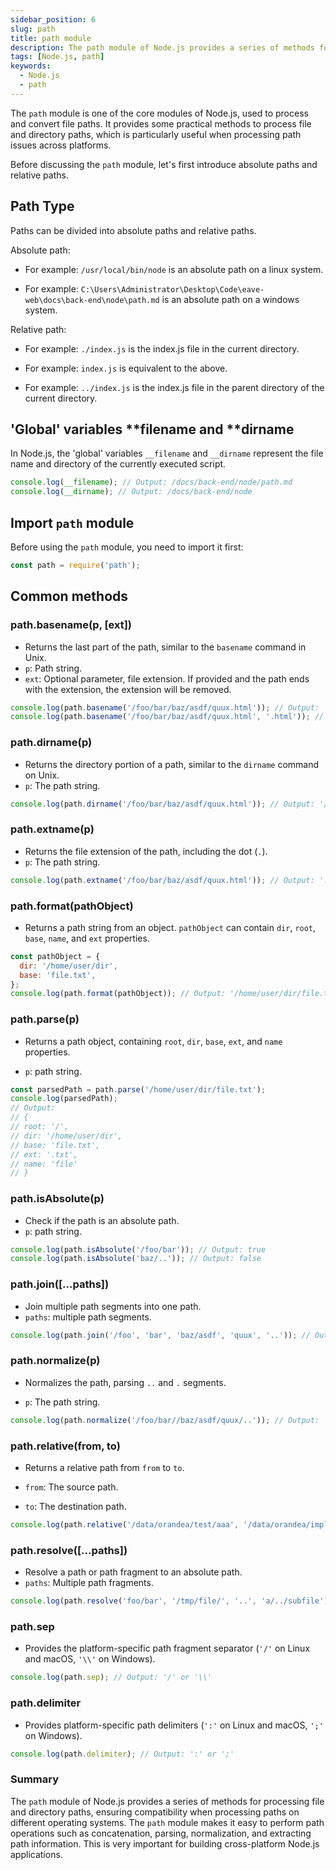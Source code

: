 ```yaml
---
sidebar_position: 6
slug: path
title: path module
description: The path module of Node.js provides a series of methods for processing file and directory paths, ensuring compatibility when processing paths on different operating systems.
tags: [Node.js, path]
keywords:
  - Node.js
  - path
---
```


The `path` module is one of the core modules of Node.js, used to process and convert file paths. It provides some practical methods to process file and directory paths, which is particularly useful when processing path issues across platforms.

Before discussing the `path` module, let's first introduce absolute paths and relative paths.

## Path Type

Paths can be divided into absolute paths and relative paths.

Absolute path:

- For example: `/usr/local/bin/node` is an absolute path on a linux system.

- For example: `C:\Users\Administrator\Desktop\Code\eave-web\docs\back-end\node\path.md` is an absolute path on a windows system.

Relative path:

- For example: `./index.js` is the index.js file in the current directory.

- For example: `index.js` is equivalent to the above.

- For example: `../index.js` is the index.js file in the parent directory of the current directory.

## 'Global' variables **filename and **dirname

In Node.js, the 'global' variables `__filename` and `__dirname` represent the file name and directory of the currently executed script.

```javascript
console.log(__filename); // Output: /docs/back-end/node/path.md
console.log(__dirname); // Output: /docs/back-end/node
```

## Import `path` module

Before using the `path` module, you need to import it first:

```javascript
const path = require('path');
```

## Common methods

### path.basename(p, [ext])

- Returns the last part of the path, similar to the `basename` command in Unix.
- `p`: Path string.
- `ext`: Optional parameter, file extension. If provided and the path ends with the extension, the extension will be removed.

```javascript
console.log(path.basename('/foo/bar/baz/asdf/quux.html')); // Output: 'quux.html'
console.log(path.basename('/foo/bar/baz/asdf/quux.html', '.html')); // Output: 'quux'
```

### path.dirname(p)

- Returns the directory portion of a path, similar to the `dirname` command on Unix.
- `p`: The path string.

```javascript
console.log(path.dirname('/foo/bar/baz/asdf/quux.html')); // Output: '/foo/bar/baz/asdf'
```

### path.extname(p)

- Returns the file extension of the path, including the dot (`.`).
- `p`: The path string.

```javascript
console.log(path.extname('/foo/bar/baz/asdf/quux.html')); // Output: '.html'
```

### path.format(pathObject)

- Returns a path string from an object. `pathObject` can contain `dir`, `root`, `base`, `name`, and `ext` properties.

```javascript
const pathObject = {
  dir: '/home/user/dir',
  base: 'file.txt',
};
console.log(path.format(pathObject)); // Output: '/home/user/dir/file.txt'
```

### path.parse(p)

- Returns a path object, containing `root`, `dir`, `base`, `ext`, and `name` properties.

- `p`: path string.

```javascript
const parsedPath = path.parse('/home/user/dir/file.txt');
console.log(parsedPath);
// Output:
// {
// root: '/',
// dir: '/home/user/dir',
// base: 'file.txt',
// ext: '.txt',
// name: 'file'
// }
```

### path.isAbsolute(p)

- Check if the path is an absolute path.
- `p`: path string.

```javascript
console.log(path.isAbsolute('/foo/bar')); // Output: true
console.log(path.isAbsolute('baz/..')); // Output: false
```

### path.join([...paths])

- Join multiple path segments into one path.
- `paths`: multiple path segments.

```javascript
console.log(path.join('/foo', 'bar', 'baz/asdf', 'quux', '..')); // Output: '/foo/bar/baz/asdf'
```

### path.normalize(p)

- Normalizes the path, parsing `..` and `.` segments.

- `p`: The path string.

```javascript
console.log(path.normalize('/foo/bar//baz/asdf/quux/..')); // Output: '/foo/bar/baz/asdf'
```

### path.relative(from, to)

- Returns a relative path from `from` to `to`.

- `from`: The source path.

- `to`: The destination path.

```javascript
console.log(path.relative('/data/orandea/test/aaa', '/data/orandea/impl/bbb')); // Output: '../../impl/bbb'
```

### path.resolve([...paths])

- Resolve a path or path fragment to an absolute path.
- `paths`: Multiple path fragments.

```javascript
console.log(path.resolve('foo/bar', '/tmp/file/', '..', 'a/../subfile')); // Output: '/tmp/subfile'
```

### path.sep

- Provides the platform-specific path fragment separator (`'/'` on Linux and macOS, `'\\'` on Windows).

```javascript
console.log(path.sep); // Output: '/' or '\\'
```

### path.delimiter

- Provides platform-specific path delimiters (`':'` on Linux and macOS, `';'` on Windows).

```javascript
console.log(path.delimiter); // Output: ':' or ';'
```

### Summary

The `path` module of Node.js provides a series of methods for processing file and directory paths, ensuring compatibility when processing paths on different operating systems. The `path` module makes it easy to perform path operations such as concatenation, parsing, normalization, and extracting path information. This is very important for building cross-platform Node.js applications.
